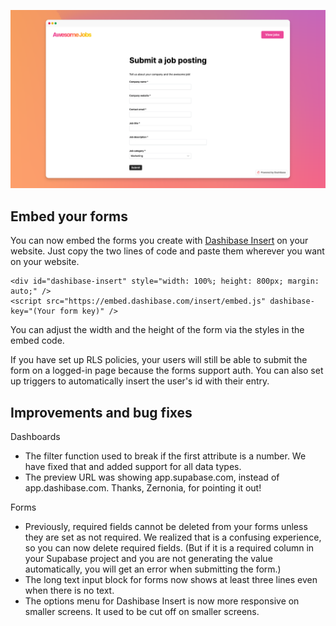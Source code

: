 ![Dashibase Insert](../assets/insert-embed.png)

## Embed your forms

You can now embed the forms you create with [Dashibase Insert](https://dashibase.com/insert) on your website. Just copy the two lines of code and paste them wherever you want on your website. 

```
<div id="dashibase-insert" style="width: 100%; height: 800px; margin: auto;" />
<script src="https://embed.dashibase.com/insert/embed.js" dashibase-key="(Your form key)" />
```

You can adjust the width and the height of the form via the styles in the embed code. 

If you have set up RLS policies, your users will still be able to submit the form on a logged-in page because the forms support auth. You can also set up triggers to automatically insert the user's id with their entry. 

## Improvements and bug fixes

Dashboards

- The filter function used to break if the first attribute is a number. We have fixed that and added support for all data types.
- The preview URL was showing app.supabase.com, instead of app.dashibase.com. Thanks, Zernonia, for pointing it out!

Forms 

- Previously, required fields cannot be deleted from your forms unless they are set as not required. We realized that is a confusing experience, so you can now delete required fields. (But if it is a required column in your Supabase project and you are not generating the value automatically, you will get an error when submitting the form.)
- The long text input block for forms now shows at least three lines even when there is no text.
- The options menu for Dashibase Insert is now more responsive on smaller screens. It used to be cut off on smaller screens.
